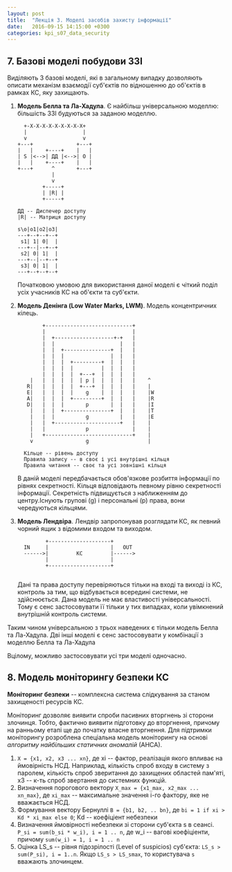 ```yaml
---
layout: post
title:  "Лекція 3. Моделі засобів захисту інформації"
date:   2016-09-15 14:15:00 +0300
categories: kpi_s07_data_security
---
```


## 7. Базові моделі побудови ЗЗІ

Виділяють 3 базові моделі, які в загальному випадку дозволяють описати механізм взаємодії суб'єктів по відношенню до об'єктів в рамках КС, яку захищають.

1. **Модель Белла та Ла-Хадула**. Є найбільш універсальною моделлю: більшість ЗЗІ будуються за заданою моделлю.
   ```
     +-X-X-X-X-X-X-X-X-X+   
     |                  |   
     v                  v    
   +---+              +---+
   |   |    +----+    |   |
   | S |<-->| ДД |<-->| O |
   |   |    +----+    |   |
   +---+      ^       +---+
              |
              v             
           +-----+         
           | |R| |        
           +-----+         
   
   ДД -- Диспечер доступу
   |R| -- Матриця доступу
   
   s\o|o1|o2|o3|
   ---+--+--+--+
    s1| 1| 0|  |  
   ---+--|--+--+
    s2| 0| 1|  |  
   ---+--|--+--+
    s3| 0| 1|  |  
   ---+--+--+--+
   ```
   Початковою умовою для використання даної моделі є чіткий поділ усіх учасників КС на об'єкти та суб'єкти.
                           
2. **Модель Денінга (Low Water Marks, LWM)**. Модель концентричних кілець.

   ```
           +----------------------------+  
           |                            |  
           |  +-------------------+-+   |   
           |  |                     |   |   
           |  |  +---------------+  |   |                  
           |  |  |               |  |   |   
           |  |  |  +---------+  |  |   |                       
           |  |  |  |         |  |  |   |   
           |  |  |  |  +---+  |  |  |   |        
       |   |  |  |  |  | p |  |  |  |   |    ^     
      R|   |  |  |  |  +---+  |  |  |   |    |      
      E|   |  |  |  |    g    |  |  |   |    |W
      A|   |  |  |  +---------+  |  |   |    |R
      D|   |  |  |       p       |  |   |    |I
       |   |  |  +---------------+  |   |    |T                
       |   |  |          g          |   |    |E
       |   |  +---------------------+   |    | 
       |   |             p              |    |
       |   +----------------------------+    |
       v                 g                   |
   
     Кільце -- рівень доступу
     Правила запису -- в своє і усі внутрішні кільця
     Правила читання -- своє та усі зовнішні кільця
   ```

   В даній моделі передбачається обов'язкове розбиття інформації по рівнях секретності. Кільця відповідають певному рівню секретності інформації. Секретність підвищується з наближенням до центру.Існують групові (g) і персональні (p) права, вони чередуються кільцями.


3. **Модель Лендвіра**. Лендвір запропонував розглядати КС, як певний чорний ящик з відомими входом та виходом.

   ```
            +--------------------+                                    
     IN     |                    |   OUT         
     ------>|         КС         |------>               
            |                    |               
            +--------------------+               
                                                                    
   ```
   Дані та права доступу перевіряються тільки на вході та виході із КС, контроль за тим, що відбувається всередині системи, не здійснюється.
   Дана модель не має властивості універсальності. Тому є сенс застосовувати її тільки у тих випадках, коли увімкнений внутрішній контроль системи.

Таким чином універсальною з трьох наведених є тільки модель Белла та Ла-Хадула. Дві інші моделі є сенс застосовувати у комбінації з моделлю Белла та Ла-Хадула

Вцілому, можливо застосовувати усі три моделі одночасно.

## 8. Модель моніторингу безпеки КС
**Моніторинг безпеки** -- комплексна система слідкування за станом захищеності ресурсів КС.

Моніторинг дозволяє виявити спроби пасивних вторгнень зі сторони злочинця. Тобто, фактично виявити підготовку до вторгнення, причому на ранньому етапі ще до початку власне вторгнення.
Для підтримки моніторингу розроблена спеціальна модель моніторингу на основі *алгоритму найбільших статичних аномалій* (АНСА).

1. `X = {x1, x2, x3 ... xn}`, де xi -- фактор, реалізація якого впливає на ймовірність НСД. Наприклад, кількість спроб входу в систему з паролем, кількість спроб зверитання до захищених областей пам'яті, x3 -- к-ть спроб звертання до системних функцій.
2. Визначення порогового вектору `X_max = {x1_max, x2_max ... xn_max}`, де `xi_max` -- максимальне значення i-го фактору, яке не вважається НСД.
3. Формування вектору Бернуллі `B = {b1, b2, .. bn}`, де `bi = 1 if xi > Kd * xi_max else 0`; Кd -- коефіціент небезпеки
4. Визначення ймовірності небезпеки зі сторони суб'єкта s в сеансі. `P_si = sum(b_si * w_i), i = 1 .. n`, де w_i -- вагові коефіціенти, причому `sum(w_i) = 1, i = 1 .. n`
5. Оцінка LS_s -- рівня підозрілості (Level of suspicios) суб'єкта: `LS_s > sum(P_si), i = 1..n`. Якщо `LS_s > LS_smax`, то користувача `s` вважають злочинцем.
